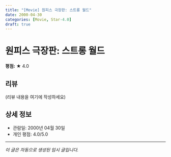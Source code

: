 ```yaml
---
title: "[Movie] 원피스 극장판: 스트롱 월드"
date: 2000-04-30
categories: [Movie, Star-4.0]
draft: true
---
```


# 원피스 극장판: 스트롱 월드

**평점:** ★ 4.0

## 리뷰

(리뷰 내용을 여기에 작성하세요)

## 상세 정보

- 관람일: 2000년 04월 30일
- 개인 평점: 4.0/5.0

---

*이 글은 자동으로 생성된 임시 글입니다.*
